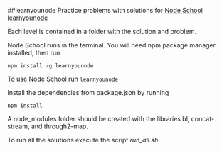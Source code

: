 ##learnyounode
Practice problems with solutions for [Node School learnyounode][learnyounode]

Each level is contained in a folder with the solution and problem.

Node School runs in the terminal. You will need npm package manager installed, then run

```
npm install -g learnyounode
```

To use Node School run `learnyounode`

Install the dependencies from package.json by running
```
npm install
```
A node_modules folder should be created with the libraries bl, concat-stream, and through2-map.

To run all the solutions execute the script *run_all.sh*

[learnyounode]: http://nodeschool.io/#workshoppers